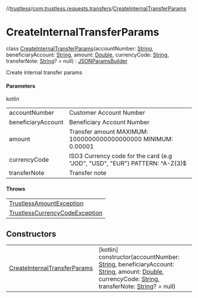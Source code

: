 //[trustless](../../../index.md)/[com.trustless.requests.transfers](../index.md)/[CreateInternalTransferParams](index.md)

# CreateInternalTransferParams

class [CreateInternalTransferParams](index.md)(accountNumber: [String](https://kotlinlang.org/api/latest/jvm/stdlib/kotlin/-string/index.html), beneficiaryAccount: [String](https://kotlinlang.org/api/latest/jvm/stdlib/kotlin/-string/index.html), amount: [Double](https://kotlinlang.org/api/latest/jvm/stdlib/kotlin/-double/index.html), currencyCode: [String](https://kotlinlang.org/api/latest/jvm/stdlib/kotlin/-string/index.html), transferNote: [String](https://kotlinlang.org/api/latest/jvm/stdlib/kotlin/-string/index.html)? = null) : [JSONParamsBuilder](../../com.trustless.params/-j-s-o-n-params-builder/index.md)

Create internal transfer params

#### Parameters

kotlin

| | |
|---|---|
| accountNumber | Customer Account Number |
| beneficiaryAccount | Beneficiary Account Number |
| amount | Transfer amount MAXIMUM: 1000000000000000000 MINIMUM: 0.00001 |
| currencyCode | ISO3 Currency code for the card (e.g &quot;JOD&quot;, &quot;USD&quot;, &quot;EUR&quot;) PATTERN: ^A-Z{3}$ |
| transferNote | Transfer note |

#### Throws

| |
|---|
| [TrustlessAmountException](../../com.trustless.exceptions/-trustless-amount-exception/index.md) |
| [TrustlessCurrencyCodeException](../../com.trustless.exceptions/-trustless-currency-code-exception/index.md) |

## Constructors

| | |
|---|---|
| [CreateInternalTransferParams](-create-internal-transfer-params.md) | [kotlin]<br>constructor(accountNumber: [String](https://kotlinlang.org/api/latest/jvm/stdlib/kotlin/-string/index.html), beneficiaryAccount: [String](https://kotlinlang.org/api/latest/jvm/stdlib/kotlin/-string/index.html), amount: [Double](https://kotlinlang.org/api/latest/jvm/stdlib/kotlin/-double/index.html), currencyCode: [String](https://kotlinlang.org/api/latest/jvm/stdlib/kotlin/-string/index.html), transferNote: [String](https://kotlinlang.org/api/latest/jvm/stdlib/kotlin/-string/index.html)? = null) |
